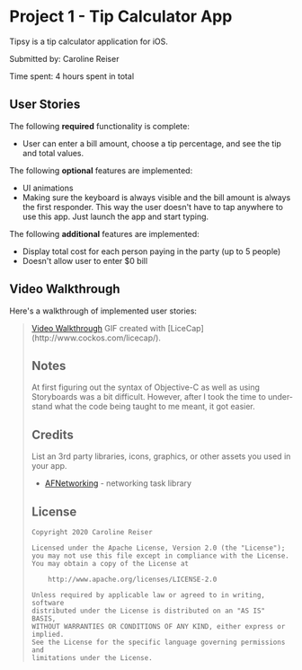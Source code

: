 # Project 1 - Tip Calculator App

Tipsy is a tip calculator application for iOS.

Submitted by: Caroline Reiser

Time spent: 4 hours spent in total

## User Stories

The following **required** functionality is complete:

* User can enter a bill amount, choose a tip percentage, and see the tip and total values.

The following **optional** features are implemented:

* UI animations
* Making sure the keyboard is always visible and the bill amount is always the first responder. This way the user doesn't have to tap anywhere to use this app. Just launch the app and start typing.

The following **additional** features are implemented:

* Display total cost for each person paying in the party (up to 5 people)
* Doesn't allow user to enter $0 bill

## Video Walkthrough

Here's a walkthrough of implemented user stories:
<blockquote class="imgur-embed-pub" lang="en" data-id="a/PalGDoA"><a href="//imgur.com/a/PalGDoA">Video Walkthrough</a>
GIF created with [LiceCap](http://www.cockos.com/licecap/).

## Notes

At first figuring out the syntax of Objective-C as well as using Storyboards was a bit difficult. However, after I took the time to understand what the code being taught to me meant, it got easier.

## Credits

List an 3rd party libraries, icons, graphics, or other assets you used in your app.

- [AFNetworking](https://github.com/AFNetworking/AFNetworking) - networking task library

## License

    Copyright 2020 Caroline Reiser

    Licensed under the Apache License, Version 2.0 (the "License");
    you may not use this file except in compliance with the License.
    You may obtain a copy of the License at

        http://www.apache.org/licenses/LICENSE-2.0

    Unless required by applicable law or agreed to in writing, software
    distributed under the License is distributed on an "AS IS" BASIS,
    WITHOUT WARRANTIES OR CONDITIONS OF ANY KIND, either express or implied.
    See the License for the specific language governing permissions and
    limitations under the License.
